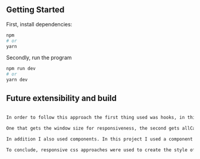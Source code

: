 ## Getting Started

First, install dependencies:

```bash
npm
# or
yarn
```

Secondly, run the program

```bash
npm run dev
# or
yarn dev
```

## Future extensibility and build


```bash

In order to follow this approach the first thing used was hooks, in this app two hooks are used:

One that gets the window size for responsiveness, the second gets allCapsules from the spaceX Api and the third searches for one capsule based on a message this one also supports pagination.

In addition I also used components. In this project I used a component called table, this receives a hook, with and from there manages the style. This implementation could be improved to support different numbers of columns and their respective sizes.

To conclude, responsive css approaches were used to create the style of pages for example css grid.

```
